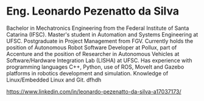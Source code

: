 # Eng. Leonardo Pezenatto da Silva

Bachelor in Mechatronics Engineering from the Federal Institute of Santa Catarina (IFSC). Master's student in Automation and Systems Engineering at UFSC. Postgraduate in Project Management from FGV. Currently holds the position of Autonomous Robot Software Developer at Pollux, part of Accenture and the position of Researcher in Autonomous Vehicles at Software/Hardware Integration Lab (LISHA) at UFSC. Has experience with programming languages C++, Python, use of ROS, MoveIt and Gazebo platforms in robotics development and simulation. Knowledge of Linux/Embedded Linux and Git.
dfhdh

https://www.linkedin.com/in/leonardo-pezenatto-da-silva-a17037173/
